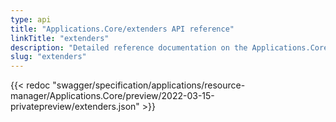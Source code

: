 ```yaml
---
type: api
title: "Applications.Core/extenders API reference"
linkTitle: "extenders"
description: "Detailed reference documentation on the Applications.Core/extenders API"
slug: "extenders"
---
```


{{< redoc "swagger/specification/applications/resource-manager/Applications.Core/preview/2022-03-15-privatepreview/extenders.json" >}}
